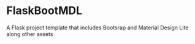 # FlaskBootMDL
A Flask project template that includes Bootsrap and Material Design Lite along other assets
